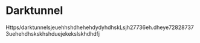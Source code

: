 # Darktunnel
Https/darktunnelsjeuehhshdhehehdydyhdhskLsjh27736eh.dheye728287373uehehdhskskhshduejekekslskhdhdfj

